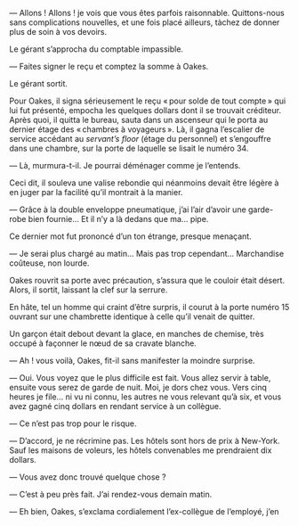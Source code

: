 — Allons ! Allons ! je vois que vous êtes parfois raisonnable. Quittons-nous
sans complications nouvelles, et une fois placé ailleurs, tàchez de donner 
plus de soin à vos devoirs.

Le gérant s’approcha du comptable impassible.

— Faites signer le reçu et comptez la somme à Oakes.

Le gérant sortit.

Pour Oakes, il signa sérieusement le reçu « pour solde de tout compte »
qui lui fut présenté, empocha les quelques dollars dont il se trouvait
créditeur. Après quoi, il quitta le bureau, sauta dans un ascenseur qui le
porta au dernier étage des « chambres à voyageurs ». Là, il gagna l’escalier
de service accédant au _servant’s floor_ (étage du personnel) et s’engouffre
dans une chambre, sur la porte de laquelle se lisait le numéro 34.

— Là, murmura-t-il. Je pourrai déménager comme je l’entends.

Ceci dit, il souleva une valise rebondie qui néanmoins devait être légère
à en juger par la facilité qu’il montrait à la manier.

— Grâce à la double enveloppe pneumatique, j’ai l’air d’avoir une garde-robe
bien fournie... Et il n’y a là dedans que ma... pipe.

Ce dernier mot fut prononcé d’un ton étrange, presque menaçant.

— Je serai plus chargé au matin... Mais pas trop cependant... Marchandise
coûteuse, non lourde.

Oakes rouvrit sa porte avec précaution, s’assura que le couloir était
désert. Alors, il sortit, laissant la clef sur la serrure.

En hâte, tel un homme qui craint d’être surpris, il courut à la porte numéro
15 ouvrant sur une chambrette identique à celle qu’il venait de quitter.

Un garçon était debout devant la glace, en manches de chemise, très
occupé à façonner le nœud de sa cravate blanche.

— Ah ! vous voilà, Oakes, fit-il sans manifester la moindre surprise.

— Oui. Vous voyez que le plus difficile est fait. Vous allez servir à table,
ensuite vous serez de garde de nuit. Moi, je dors chez vous. Vers cinq heures
je file... ni vu ni connu, les autres ne vous relevant qu’à six, et vous avez
gagné cinq dollars en rendant service à un collègue.

— Ce n’est pas trop pour le risque.

— D’accord, je ne récrimine pas. Les hôtels sont hors de prix à New-York.
Sauf les maisons de voleurs, les hôtels convenables me prendraient dix dollars.

— Vous avez donc trouvé quelque chose ?

— C’est à peu près fait. J’ai rendez-vous demain matin.

— Eh bien, Oakes, s’exclama cordialement l’ex-collègue de l’employé, j’en
